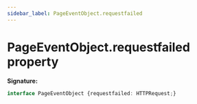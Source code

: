 ```yaml
---
sidebar_label: PageEventObject.requestfailed
---
```

# PageEventObject.requestfailed property

**Signature:**

```typescript
interface PageEventObject {requestfailed: HTTPRequest;}
```
